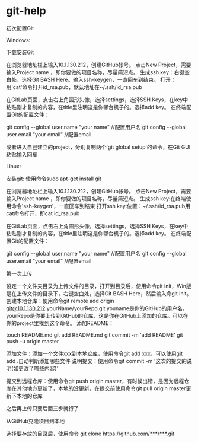 # git-help
初次配置Git


Windows:


下载安装Git

在浏览器地址栏上输入10.1.130.212，创建GitHub帐号。
点击New Project，需要输入Project name ，即你要做的项目名称，尽量简短点。
生成ssh key：右键空白处，选择Git BASH Here。输入ssh-keygen，一直回车到结束。
打开：用'cat'命令打开id_rsa.pub，默认地址在~/.ssh/id_rsa.pub

在GitLab页面，点击右上角圆形头像，选择settings，选择SSH Keys，在key中粘贴刚才复制的内容，在title里注明这是你哪台机子的。选择add key。
在终端配置Git的配置文件：

git config --global user.name "your name"      //配置用户名
git config --global user.email "your email"    //配置email

或者进入自己建立的project，分别复制两个'git global setup'的命令，在Git GUI粘贴输入回车



Linux:


安装git: 使用命令sudo apt-get install git

在浏览器地址栏上输入10.1.130.212，创建GitHub帐号。
点击New Project，需要输入Project name ，即你要做的项目名称，尽量简短点。
生成ssh key:在终端使用命令'ssh-keygen'，一直回车到结束
打开ssh key:位置：~/.ssh/id_rsa.pub用cat命令打开，即cat id_rsa.pub

在GitLab页面，点击右上角圆形头像，选择settings，选择SSH Keys，在key中粘贴刚才复制的内容，在title里注明这是你哪台机子的。选择add key。
在终端配置Git的配置文件：

git config --global user.name "your name"     //配置用户名
git config --global user.email "your email"   //配置email





第一次上传


设定一个文件夹目录为上传文件的目录，打开到目录后，使用命令git init，Win版是在上传文件的目录下，右键空白处，选择Git BASH Here，然后输入命git init。
创建本地仓库：使用命令git remote add origin git@10.1.130.212:yourName/yourRepo.git
youname是你的GitHub的用户名，yourRepo是你要上传到GitHub的仓库，这是你在GitHub上添加的仓库。可以在你的project里找到这个命令。
添加README：

touch README.md
git add README.md
git commit -m 'add README'
git push -u origin master


添加文件：添加一个文件xxx到本地仓库，使用命令git add xxx，可以使用git add .自动判断添加哪些文件
说明提交：使用命令git commit -m '这次的提交的说明(如更改了哪些内容)'

提交到远程仓库：使用命令git push origin master，有时候出错，是因为远程仓库在其他地方更新了，本地的没更新，在提交前使用命令git pull origin master更新下本地的仓库



之后再上传只要后面三步就行了



从GitHub克隆项目到本地

选择要存放的目录后，使用命令 git clone https://github.com/***/***.git
